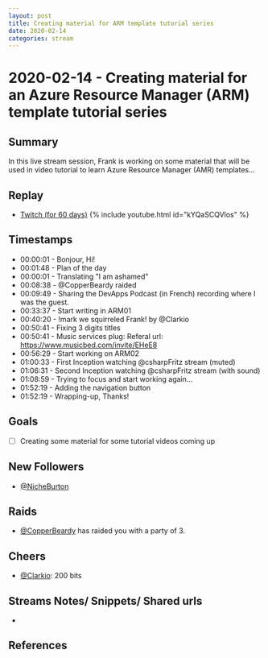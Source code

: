 ```yaml
---
layout: post
title: Creating material for ARM template tutorial series
date: 2020-02-14
categories: stream
---
```



# 2020-02-14 - Creating material for an Azure Resource Manager (ARM) template tutorial series

## Summary

In this live stream session, Frank is working on some material that will be used in video tutorial to learn Azure Resource Manager (AMR) templates...


## Replay


- [Twitch (for 60 days)](https://www.twitch.tv/videos/551810399)
{% include youtube.html id="kYQaSCQVlos" %}
<br/><!--more-->


## Timestamps


- 00:00:01 - Bonjour, Hi!
- 00:01:48 - Plan of the day
- 00:00:01 - Translating "I am ashamed" 
- 00:08:38 - @CopperBeardy raided 
- 00:09:49 - Sharing the DevApps Podcast (in French) recording where I was the guest. 
- 00:33:37 - Start writing in ARM01  
- 00:40:20 - !mark we squirreled Frank! by @Clarkio 
- 00:50:41 - Fixing 3 digits titles
- 00:50:41 - Music services plug: Referal url: https://www.musicbed.com/invite/EHeE8 
- 00:56:29 - Start working on ARM02
- 01:00:33 - First Inception watching @csharpFritz stream (muted)
- 01:06:31 - Second Inception watching @csharpFritz stream (with sound)
- 01:08:59 - Trying to focus and start working again...
- 01:52:19 - Adding the navigation button
- 01:52:19 - Wrapping-up, Thanks!


Goals
-----

- [ ] Creating some material for some tutorial videos coming up



New Followers
-------------

- [@NicheBurton](https://www.twitch.tv/NicheBurton)


Raids
---------------

- [@CopperBeardy](https://www.twitch.tv/CopperBeardy) has raided you with a party of 3.



Cheers
------

- [@Clarkio](https://www.twitch.tv/Clarkio): 200 bits



Streams Notes/ Snippets/ Shared urls
-----------------------------------

- 


References
----------

